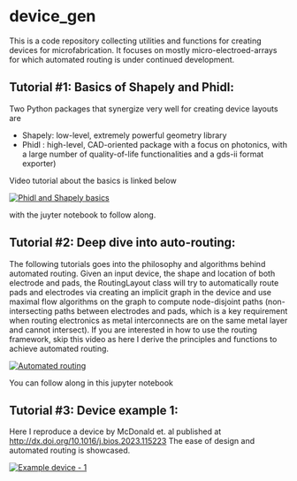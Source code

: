 # device_gen
This is a code repository collecting utilities and functions for creating devices for microfabrication. It focuses on mostly micro-electroed-arrays for which automated routing is under continued development.

## Tutorial #1: Basics of Shapely and Phidl:
Two Python packages that synergize very well for creating device layouts are 
- Shapely: low-level, extremely powerful geometry library
- Phidl : high-level, CAD-oriented package with a focus on photonics, with a large number of quality-of-life functionalities and a gds-ii format exporter)

Video tutorial about the basics is linked below

[![Phidl and Shapely basics](https://img.youtube.com/vi/8cDB7dCHEBI/0.jpg)](https://www.youtube.com/watch?v=8cDB7dCHEBI) 

with the juyter notebook to follow along.

## Tutorial #2: Deep dive into auto-routing:
The following tutorials goes into the philosophy and algorithms behind automated routing. Given an input device, the shape and location of both electrode and pads, the RoutingLayout class will try to automatically route pads and electrodes via creating an implicit graph in the device and use maximal flow algorithms on the graph to compute node-disjoint paths (non-intersecting paths between electrodes and pads, which is a key requirement when routing electronics as metal interconnects are on the same metal layer and cannot intersect). If you are interested in how to use the routing framework, skip this video as here I derive the principles and functions to achieve automated routing.

[![Automated routing](https://img.youtube.com/vi/23VDh5naxl4/0.jpg)](https://www.youtube.com/watch?v=23VDh5naxl4) 

You can follow along in this jupyter notebook

## Tutorial #3: Device example 1:
Here I reproduce a device by McDonald et. al published at http://dx.doi.org/10.1016/j.bios.2023.115223 
The ease of design and automated routing is showcased. 

[![Example device - 1](https://img.youtube.com/vi/I84Mfm7iDBs/0.jpg)](https://www.youtube.com/watch?v=I84Mfm7iDBs)



